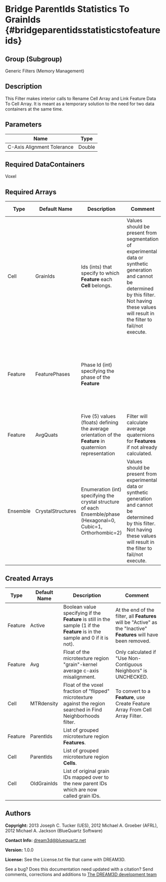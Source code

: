 Bridge ParentIds Statistics To GrainIds {#bridgeparentidsstatisticstofeatureids}
======

## Group (Subgroup) ##
Generic Filters (Memory Management)

## Description ##
This Filter makes interior calls to Rename Cell Array and Link Feature Data To Cell Array.  It is meant as a temporary solution to the need for two data containers at the same time.


## Parameters ##

| Name | Type |
|------|------|
| C-Axis Alignment Tolerance | Double |

## Required DataContainers ##
Voxel

## Required Arrays ##

| Type | Default Name | Description | Comment | Filters Known to Create Data |
|------|--------------|-------------|---------|-----|
| Cell | GrainIds | Ids (ints) that specify to which **Feature** each **Cell** belongs. | Values should be present from segmentation of experimental data or synthetic generation and cannot be determined by this filter. Not having these values will result in the filter to fail/not execute. | Segment Features (Misorientation, C-Axis Misorientation, Scalar) (Reconstruction), Read Dx File (IO), Read Ph File (IO), Pack Primary Phases (SyntheticBuilding), Insert Precipitate Phases (SyntheticBuilding), Establish Matrix Phase (SyntheticBuilding) |
| Feature | FeaturePhases | Phase Id (int) specifying the phase of the **Feature**| | Find Feature Phases (Generic), Read Feature Info File (IO), Pack Primary Phases (SyntheticBuilding), Insert Precipitate Phases (SyntheticBuilding), Establish Matrix Phase (SyntheticBuilding) |
| Feature | AvgQuats | Five (5) values (floats) defining the average orientation of the **Feature** in quaternion representation | Filter will calculate average quaternions for **Features** if not already calculated. | Find Feature Average Orientations (Statistics) |
| Ensemble | CrystalStructures | Enumeration (int) specifying the crystal structure of each Ensemble/phase (Hexagonal=0, Cubic=1, Orthorhombic=2) | Values should be present from experimental data or synthetic generation and cannot be determined by this filter. Not having these values will result in the filter to fail/not execute. | Read H5Ebsd File (IO), Read Ensemble Info File (IO), Initialize Synthetic Volume (SyntheticBuilding) |

## Created Arrays ##

| Type | Default Name | Description | Comment |
|------|--------------|-------------|---------|
| Feature | Active | Boolean value specifying if the **Feature** is still in the sample (1 if the **Feature** is in the sample and 0 if it is not). | At the end of the filter, all **Features** will be "Active" as the "Inactive" **Features** will have been removed.  |
| Feature | Avg | Float of the microtexture region "grain"-kernel average c-axis misalignment. | Only calculated if "Use Non-Contiguous Neighbors" is UNCHECKED. |
| Cell | MTRdensity | Float of the voxel fraction of "flipped" microtexture against the region searched in Find Neighborhoods filter. | To convert to a **Feature**, use Create Feature Array From Cell Array Filter. |
| Feature | ParentIds | List of grouped microtexture region **Features**. |  |
| Cell | ParentIds | List of grouped microtexture region **Cells**.  |  |
| Cell | OldGrainIds | List of original grain IDs mapped over to the new parent IDs which are now called grain IDs. | |

## Authors ##

**Copyright:** 2013 Joseph C. Tucker (UES), 2012 Michael A. Groeber (AFRL), 2012 Michael A. Jackson (BlueQuartz Software)

**Contact Info:** dream3d@bluequartz.net

**Version:** 1.0.0

**License:**  See the License.txt file that came with DREAM3D.




See a bug? Does this documentation need updated with a citation? Send comments, corrections and additions to [The DREAM3D development team](mailto:dream3d@bluequartz.net?subject=Documentation%20Correction)

